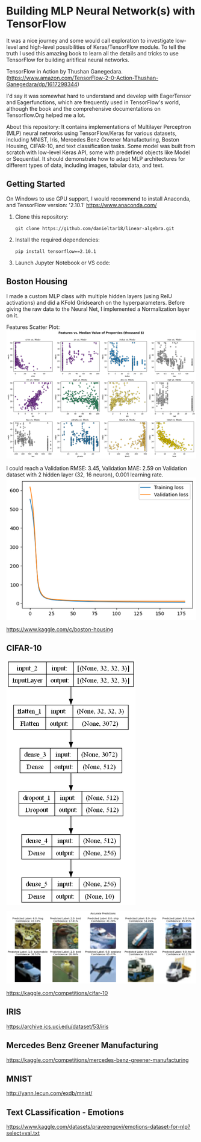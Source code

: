 # Building MLP Neural Network(s) with TensorFlow

It was a nice journey and some would call exploration to investigate low-level and high-level possibilities of Keras/TensorFlow module. To tell the truth I used this amazing book to learn all the details and tricks to use TensorFlow for building aritifical neural networks. 

TensorFlow in Action by Thushan Ganegedara. (https://www.amazon.com/TensorFlow-2-0-Action-Thushan-Ganegedara/dp/1617298344)

I'd say it was somewhat hard to understand and develop with EagerTensor and Eagerfunctions, which are frequently used in TensorFlow's world, although the book and the comprehensive documentations on Tensorflow.Org helped me a lot. 

About this repository: It contains implementations of Multilayer Perceptron (MLP) neural networks using TensorFlow/Keras for various datasets, including MNIST, Iris, Mercedes Benz Greener Manufacturing, Boston Housing, CIFAR-10, and text classification tasks. Some model was built from scratch with low-level Keras API, some with predefined objects like Model or Sequential. It should demonstrate how to adapt MLP architectures for different types of data, including images, tabular data, and text.


## Getting Started

On Windows to use GPU support, I would recommend to install Anaconda, and TensorFlow version: '2.10.1'
https://www.anaconda.com/

1. Clone this repository:
   ```
   git clone https://github.com/danieltar18/linear-algebra.git
   ```
2. Install the required dependencies:
   ```
   pip install tensorflow==2.10.1
   ```
3. Launch Jupyter Notebook or VS code:


## Boston Housing

I made a custom MLP class with multiple hidden layers (using RelU activations) and did a KFold Gridsearch on the hyperparameters.
Before giving the raw data to the Neural Net, I implemented a Normalization layer on it. 

Features Scatter Plot:
![Boston Housing Features Visualization](boston_housing/scatter_plot_boston_housing_features.png)


I could reach a Validation RMSE: 3.45, Validation MAE: 2.59 on Validation dataset with 2 hidden layer (32, 16 neuron), 0.001 learning rate.	
![Training Loss](boston_housing/training_loss_boston.png)

https://www.kaggle.com/c/boston-housing

## CIFAR-10




![MLP Model](cifar_10/model.png)


![Predictions](cifar_10/predictions_cifar.png)



https://kaggle.com/competitions/cifar-10

## IRIS

https://archive.ics.uci.edu/dataset/53/iris

## Mercedes Benz Greener Manufacturing

https://kaggle.com/competitions/mercedes-benz-greener-manufacturing

## MNIST

http://yann.lecun.com/exdb/mnist/

## Text CLassification - Emotions


https://www.kaggle.com/datasets/praveengovi/emotions-dataset-for-nlp?select=val.txt


